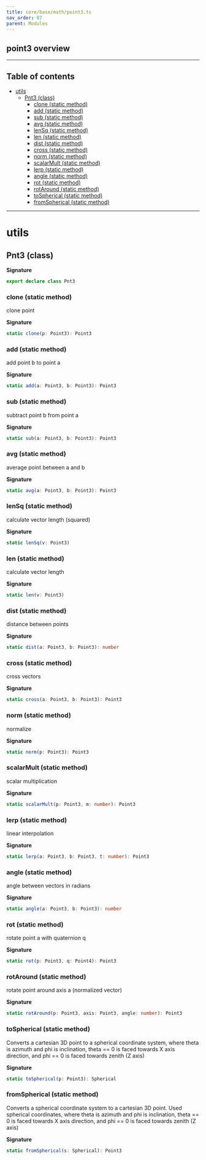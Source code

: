 ```yaml
---
title: core/base/math/point3.ts
nav_order: 87
parent: Modules
---
```


## point3 overview

---

<h2 class="text-delta">Table of contents</h2>

- [utils](#utils)
  - [Pnt3 (class)](#pnt3-class)
    - [clone (static method)](#clone-static-method)
    - [add (static method)](#add-static-method)
    - [sub (static method)](#sub-static-method)
    - [avg (static method)](#avg-static-method)
    - [lenSq (static method)](#lensq-static-method)
    - [len (static method)](#len-static-method)
    - [dist (static method)](#dist-static-method)
    - [cross (static method)](#cross-static-method)
    - [norm (static method)](#norm-static-method)
    - [scalarMult (static method)](#scalarmult-static-method)
    - [lerp (static method)](#lerp-static-method)
    - [angle (static method)](#angle-static-method)
    - [rot (static method)](#rot-static-method)
    - [rotAround (static method)](#rotaround-static-method)
    - [toSpherical (static method)](#tospherical-static-method)
    - [fromSpherical (static method)](#fromspherical-static-method)

---

# utils

## Pnt3 (class)

**Signature**

```ts
export declare class Pnt3
```

### clone (static method)

clone point

**Signature**

```ts
static clone(p: Point3): Point3
```

### add (static method)

add point b to point a

**Signature**

```ts
static add(a: Point3, b: Point3): Point3
```

### sub (static method)

subtract point b from point a

**Signature**

```ts
static sub(a: Point3, b: Point3): Point3
```

### avg (static method)

average point between a and b

**Signature**

```ts
static avg(a: Point3, b: Point3): Point3
```

### lenSq (static method)

calculate vector length (squared)

**Signature**

```ts
static lenSq(v: Point3)
```

### len (static method)

calculate vector length

**Signature**

```ts
static len(v: Point3)
```

### dist (static method)

distance between points

**Signature**

```ts
static dist(a: Point3, b: Point3): number
```

### cross (static method)

cross vectors

**Signature**

```ts
static cross(a: Point3, b: Point3): Point3
```

### norm (static method)

normalize

**Signature**

```ts
static norm(p: Point3): Point3
```

### scalarMult (static method)

scalar multiplication

**Signature**

```ts
static scalarMult(p: Point3, m: number): Point3
```

### lerp (static method)

linear interpolation

**Signature**

```ts
static lerp(a: Point3, b: Point3, t: number): Point3
```

### angle (static method)

angle between vectors in radians

**Signature**

```ts
static angle(a: Point3, b: Point3): number
```

### rot (static method)

rotate point a with quaternion q

**Signature**

```ts
static rot(p: Point3, q: Point4): Point3
```

### rotAround (static method)

rotate point around axis a (normalized vector)

**Signature**

```ts
static rotAround(p: Point3, axis: Point3, angle: number): Point3
```

### toSpherical (static method)

Converts a cartesian 3D point to a spherical coordinate system, where theta is azimuth and phi is inclination,
theta == 0 is faced towards X axis direction, and phi == 0 is faced towards zenith (Z axis)

**Signature**

```ts
static toSpherical(p: Point3): Spherical
```

### fromSpherical (static method)

Converts a spherical coordinate system to a cartesian 3D point. Used spherical coordinates, where theta is azimuth
and phi is inclination, theta == 0 is faced towards X axis direction, and phi == 0 is faced towards zenith (Z axis)

**Signature**

```ts
static fromSpherical(s: Spherical): Point3
```
